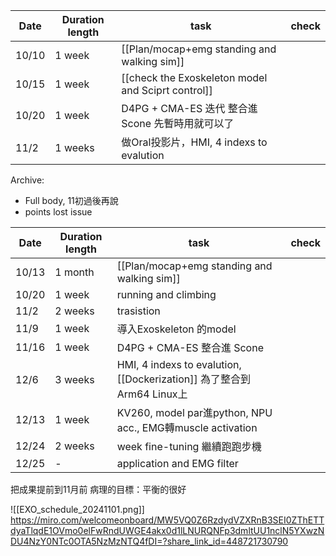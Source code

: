 | Date  | Duration length | task                                               | check |
| ----- | --------------- | -------------------------------------------------- | ----- |
| 10/10 | 1 week          | [[Plan/mocap+emg standing and walking sim]]        |       |
| 10/15 | 1 week          | [[check the Exoskeleton model and Sciprt control]] |       |
| 10/20 | 1 week          | D4PG + CMA-ES 迭代 整合進 Scone 先暫時用就可以了                |       |
| 11/2  | 1 weeks         | 做Oral投影片，HMI, 4 indexs to evalution                |       |

Archive:
- Full body, 11初過後再說
- points lost issue

| Date  | Duration length | task                                                            | check |
| ----- | --------------- | --------------------------------------------------------------- | ----- |
| 10/13 | 1 month         | [[Plan/mocap+emg standing and walking sim]]                          |       |
| 10/20 | 1 week          | running and climbing                                            |       |
| 11/2  | 2 weeks         | trasistion                                                      |       |
| 11/9  | 1 week          | 導入Exoskeleton 的model                                            |       |
| 11/16 | 1 week          | D4PG + CMA-ES 整合進 Scone                                         |       |
| 12/6  | 3 weeks         | HMI, 4 indexs to evalution, [[Dockerization]] 為了整合到Arm64 Linux上 |       |
| 12/13 | 1 week          | KV260, model par進python, NPU acc., EMG轉muscle activation        |       |
| 12/24 | 2 weeks         | week fine-tuning 繼續跑跑步機                                         |       |
| 12/25 | -               | application and EMG filter                                      |       |

把成果提前到11月前
病理的目標：平衡的很好

![[EXO_schedule_20241101.png]]
https://miro.com/welcomeonboard/MW5VQ0Z6RzdydVZXRnB3SEI0ZThETTdyaTlqdE1OVmo0elFwRndUWGE4akx0d1lLNURQNFp3dmltUU1nclN5YXwzNDU4NzY0NTc0OTA5NzMzNTQ4fDI=?share_link_id=448721730790

